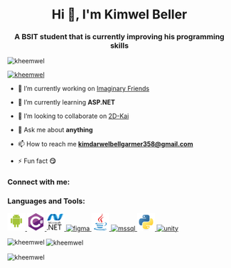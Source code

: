 <h1 align="center">Hi 👋, I'm Kimwel Beller</h1>
<h3 align="center">A BSIT student that is currently improving his programming skills</h3>

<p align="left"> <img src="https://komarev.com/ghpvc/?username=kheemwel&label=Profile%20views&color=0e75b6&style=flat" alt="kheemwel" /> </p>

<p align="left"> <a href="https://github.com/ryo-ma/github-profile-trophy"><img src="https://github-profile-trophy.vercel.app/?username=kheemwel&bg_color=00000000" alt="kheemwel" /></a> </p>

- 🔭 I’m currently working on [Imaginary Friends](https://github.com/JuanimaJM/ImaginaryFriends)

- 🌱 I’m currently learning **ASP.NET**

- 👯 I’m looking to collaborate on [2D-Kai](https://github.com/Kheemwel/2DKai)

- 💬 Ask me about **anything**

- 📫 How to reach me **kimdarwelbellgarmer358@gmail.com**

- ⚡ Fun fact **😏**

<h3 align="left">Connect with me:</h3>
<p align="left">
</p>

<h3 align="left">Languages and Tools:</h3>
<p align="left"> <a href="https://developer.android.com" target="_blank" rel="noreferrer"> <img src="https://raw.githubusercontent.com/devicons/devicon/master/icons/android/android-original-wordmark.svg" alt="android" width="40" height="40"/> </a> <a href="https://www.w3schools.com/cs/" target="_blank" rel="noreferrer"> <img src="https://raw.githubusercontent.com/devicons/devicon/master/icons/csharp/csharp-original.svg" alt="csharp" width="40" height="40"/> </a> <a href="https://dotnet.microsoft.com/" target="_blank" rel="noreferrer"> <img src="https://raw.githubusercontent.com/devicons/devicon/master/icons/dot-net/dot-net-original-wordmark.svg" alt="dotnet" width="40" height="40"/> </a> <a href="https://www.figma.com/" target="_blank" rel="noreferrer"> <img src="https://www.vectorlogo.zone/logos/figma/figma-icon.svg" alt="figma" width="40" height="40"/> </a> <a href="https://www.java.com" target="_blank" rel="noreferrer"> <img src="https://raw.githubusercontent.com/devicons/devicon/master/icons/java/java-original.svg" alt="java" width="40" height="40"/> </a> <a href="https://www.microsoft.com/en-us/sql-server" target="_blank" rel="noreferrer"> <img src="https://www.svgrepo.com/show/303229/microsoft-sql-server-logo.svg" alt="mssql" width="40" height="40"/> </a> <a href="https://www.python.org" target="_blank" rel="noreferrer"> <img src="https://raw.githubusercontent.com/devicons/devicon/master/icons/python/python-original.svg" alt="python" width="40" height="40"/> </a> <a href="https://godotengine.org/" target="_blank" rel="noreferrer"> <img src="https://www.vectorlogo.zone/logos/godotengine/godotengine-icon.svg" alt="unity" width="40" height="40"/> </a> </p>

<p><img align="left" src="https://github-readme-stats-sigma-five.vercel.app/api/top-langs?username=kheemwel&show_icons=true&locale=en&layout=compact&bg_color=00000000" alt="kheemwel" /></p>

<p>&nbsp;<img align="center" src="https://github-readme-stats-sigma-five.vercel.app/api?username=kheemwel&show_icons=true&locale=en&bg_color=00000000" alt="kheemwel" /></p>

<p><img align="center" src="https://github-readme-streak-stats.herokuapp.com/?user=kheemwel&theme=transparent" alt="kheemwel" /></p>
